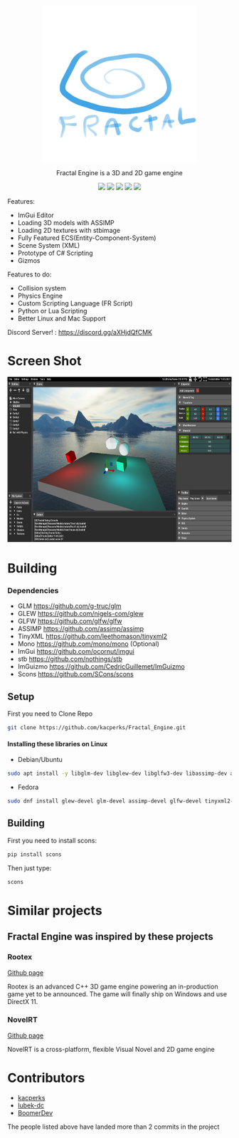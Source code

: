 <p align="center">
  <img src="App/Resource/Icons/Logo.png" width="350" height="350">
</p>

<p align="center">
Fractal Engine is a 3D and 2D game engine
</p>

<p align="center">
<img src="https://img.shields.io/github/last-commit/kacperks/Fractal_Engine?label=Last%20Commit"/>
<img src="https://img.shields.io/github/license/kacperks/Fractal_Engine?label=License" />
<img src="https://img.shields.io/github/downloads/kacperks/Fractal_Engine/total?label=Downloads" />
<img src="https://img.shields.io/github/languages/code-size/kacperks/Fractal_Engine?label=Code%20Size" />
<img src="https://img.shields.io/github/stars/kacperks/Fractal_Engine?label=Stars&logo=github" />

Features:
* ImGui Editor
* Loading 3D models with ASSIMP
* Loading 2D textures with stbimage
* Fully Featured ECS(Entity-Component-System)
* Scene System (XML)
* Prototype of C# Scripting
* Gizmos

Features to do:

* Collision system
* Physics Engine
* Custom Scripting Language (FR Script)
* Python or Lua Scripting
* Better Linux and Mac Support

  
Discord Server! : https://discord.gg/aXHjdQfCMK
# Screen Shot

<p align="left">
  <img src="ScreenShot.png" width="683" height="371">
</p>

# Building

### Dependencies

* GLM https://github.com/g-truc/glm
* GLEW https://github.com/nigels-com/glew
* GLFW https://github.com/glfw/glfw
* ASSIMP https://github.com/assimp/assimp
* TinyXML https://github.com/leethomason/tinyxml2
* Mono https://github.com/mono/mono (Optional)
* ImGui https://github.com/ocornut/imgui
* stb https://github.com/nothings/stb
* ImGuizmo https://github.com/CedricGuillemet/ImGuizmo
* Scons https://github.com/SCons/scons

## Setup

First you need to Clone Repo

```sh
git clone https://github.com/kacperks/Fractal_Engine.git
```

#### Installing these libraries on Linux

* Debian/Ubuntu
```sh
sudo apt install -y libglm-dev libglew-dev libglfw3-dev libassimp-dev assimp-utils libxmu-dev libxi-dev libtinyxml-dev
```
* Fedora
```sh
sudo dnf install glew-devel glm-devel assimp-devel glfw-devel tinyxml2-devel
```

## Building

First you need to install scons:

```sh
pip install scons
```

Then just type:

```sh
scons
```

# Similar projects

## Fractal Engine was inspired by these projects

### Rootex
<a href = "https://github.com/sdslabs/Rootex"> Github page </a>

Rootex is an advanced C++ 3D game engine powering an in-production game yet to be announced. The game will finally ship on Windows and use DirectX 11.

### NovelRT

<a href = "https://github.com/novelrt/NovelRT"> Github page </a>

NovelRT is a cross-platform, flexible Visual Novel and 2D game engine

# Contributors    

* <a href = "https://github.com/kacperks"> kacperks </a>
* <a href = "https://github.com/lubek-dc"> lubek-dc </a>
* <a href = "https://github.com/BoomerDev"> BoomerDev </a>

The people listed above have landed more than 2 commits in the project
